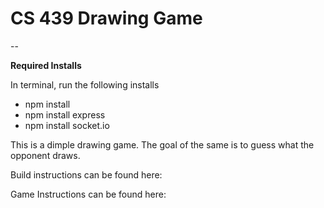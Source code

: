 # CS 439 Drawing Game
--

**Required Installs**

In terminal, run the following installs
* npm install 
* npm install express 
* npm install socket.io


This is a dimple drawing game. The goal of the same is to guess what the opponent draws. 

Build instructions can be found here: 

Game Instructions can be found here:
